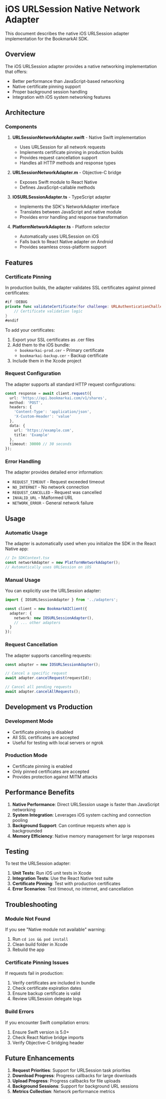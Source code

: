 # iOS URLSession Native Network Adapter

This document describes the native iOS URLSession adapter implementation for the BookmarkAI SDK.

## Overview

The iOS URLSession adapter provides a native networking implementation that offers:
- Better performance than JavaScript-based networking
- Native certificate pinning support
- Proper background session handling
- Integration with iOS system networking features

## Architecture

### Components

1. **URLSessionNetworkAdapter.swift** - Native Swift implementation
   - Uses URLSession for all network requests
   - Implements certificate pinning in production builds
   - Provides request cancellation support
   - Handles all HTTP methods and response types

2. **URLSessionNetworkAdapter.m** - Objective-C bridge
   - Exposes Swift module to React Native
   - Defines JavaScript-callable methods

3. **IOSURLSessionAdapter.ts** - TypeScript adapter
   - Implements the SDK's NetworkAdapter interface
   - Translates between JavaScript and native module
   - Provides error handling and response transformation

4. **PlatformNetworkAdapter.ts** - Platform selector
   - Automatically uses URLSession on iOS
   - Falls back to React Native adapter on Android
   - Provides seamless cross-platform support

## Features

### Certificate Pinning

In production builds, the adapter validates SSL certificates against pinned certificates:

```swift
#if !DEBUG
private func validateCertificate(for challenge: URLAuthenticationChallenge) -> Bool {
    // Certificate validation logic
}
#endif
```

To add your certificates:
1. Export your SSL certificates as .cer files
2. Add them to the iOS bundle:
   - `bookmarkai-prod.cer` - Primary certificate
   - `bookmarkai-backup.cer` - Backup certificate
3. Include them in the Xcode project

### Request Configuration

The adapter supports all standard HTTP request configurations:

```typescript
const response = await client.request({
  url: 'https://api.bookmarkai.com/v1/shares',
  method: 'POST',
  headers: {
    'Content-Type': 'application/json',
    'X-Custom-Header': 'value'
  },
  data: {
    url: 'https://example.com',
    title: 'Example'
  },
  timeout: 30000 // 30 seconds
});
```

### Error Handling

The adapter provides detailed error information:

- `REQUEST_TIMEOUT` - Request exceeded timeout
- `NO_INTERNET` - No network connection
- `REQUEST_CANCELLED` - Request was cancelled
- `INVALID_URL` - Malformed URL
- `NETWORK_ERROR` - General network failure

## Usage

### Automatic Usage

The adapter is automatically used when you initialize the SDK in the React Native app:

```typescript
// In SDKContext.tsx
const networkAdapter = new PlatformNetworkAdapter();
// Automatically uses URLSession on iOS
```

### Manual Usage

You can explicitly use the URLSession adapter:

```typescript
import { IOSURLSessionAdapter } from '../adapters';

const client = new BookmarkAIClient({
  adapter: {
    network: new IOSURLSessionAdapter(),
    // ... other adapters
  }
});
```

### Request Cancellation

The adapter supports cancelling requests:

```typescript
const adapter = new IOSURLSessionAdapter();

// Cancel a specific request
await adapter.cancelRequest(requestId);

// Cancel all pending requests
await adapter.cancelAllRequests();
```

## Development vs Production

### Development Mode
- Certificate pinning is disabled
- All SSL certificates are accepted
- Useful for testing with local servers or ngrok

### Production Mode
- Certificate pinning is enabled
- Only pinned certificates are accepted
- Provides protection against MITM attacks

## Performance Benefits

1. **Native Performance**: Direct URLSession usage is faster than JavaScript networking
2. **System Integration**: Leverages iOS system caching and connection pooling
3. **Background Support**: Can continue requests when app is backgrounded
4. **Memory Efficiency**: Native memory management for large responses

## Testing

To test the URLSession adapter:

1. **Unit Tests**: Run iOS unit tests in Xcode
2. **Integration Tests**: Use the React Native test suite
3. **Certificate Pinning**: Test with production certificates
4. **Error Scenarios**: Test timeout, no internet, and cancellation

## Troubleshooting

### Module Not Found

If you see "Native module not available" warning:
1. Run `cd ios && pod install`
2. Clean build folder in Xcode
3. Rebuild the app

### Certificate Pinning Issues

If requests fail in production:
1. Verify certificates are included in bundle
2. Check certificate expiration dates
3. Ensure backup certificate is valid
4. Review URLSession delegate logs

### Build Errors

If you encounter Swift compilation errors:
1. Ensure Swift version is 5.0+
2. Check React Native bridge imports
3. Verify Objective-C bridging header

## Future Enhancements

1. **Request Priorities**: Support for URLSession task priorities
2. **Download Progress**: Progress callbacks for large downloads
3. **Upload Progress**: Progress callbacks for file uploads
4. **Background Sessions**: Support for background URL sessions
5. **Metrics Collection**: Network performance metrics